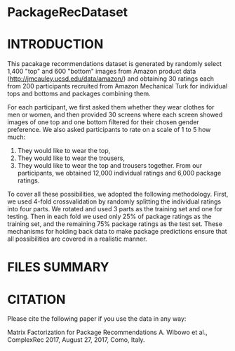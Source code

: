 # PackageRecDataset

INTRODUCTION
============================================================
This pacakage recommendations dataset is generated by randomly select 1,400 "top" and 600 "bottom" images from Amazon product data (http://jmcauley.ucsd.edu/data/amazon/) and obtaining  30 ratings each from 200 participants recruited from Amazon Mechanical Turk for individual tops and bottoms and packages combining them.

For each participant, we first asked them whether they wear clothes for men or women, and then provided 30 screens where each screen showed images of one top and one bottom filtered for their chosen gender preference. We also asked participants 
to rate on a scale of 1 to 5 how much: 
1. They would like to wear the top, 
2. They would like to wear the trousers,
3. They would like to wear the top and trousers together.
From our participants, we obtained 12,000 individual ratings and 6,000 package ratings.

To cover all these possibilities, we adopted the following methodology. First, we used 4-fold crossvalidation by randomly splitting the individual ratings into four parts. We rotated and used 3 parts as the training set and one for testing. Then in each fold we used only 25% of package ratings as the training set, and the remaining 75% package ratings as the test set. These mechanisms for holding  back data to make package predictions ensure that all possibilities are covered in a realistic manner.

FILES SUMMARY
============================================================

CITATION
============================================================
Please cite the following paper if you use the data in any way:

Matrix Factorization for Package Recommendations
A. Wibowo et al., ComplexRec 2017, August 27, 2017, Como, Italy.
